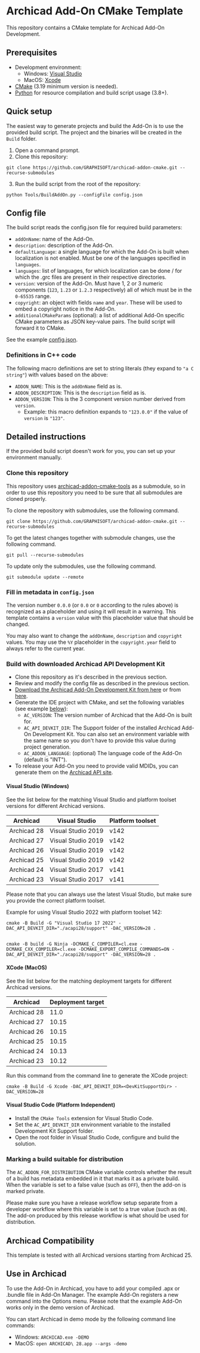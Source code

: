 # Archicad Add-On CMake Template

This repository contains a CMake template for Archicad Add-On Development.

## Prerequisites

- Development environment:
  - Windows: [Visual Studio](https://visualstudio.microsoft.com/downloads/)
  - MacOS: [Xcode](https://developer.apple.com/xcode/resources/)
- [CMake](https://cmake.org) (3.19 minimum version is needed).
- [Python](https://www.python.org) for resource compilation and build script usage (3.8+).

## Quick setup

The easiest way to generate projects and build the Add-On is to use the provided build script. The project and the binaries will be created in the `Build` folder.

1. Open a command prompt.
2. Clone this repository:
```
git clone https://github.com/GRAPHISOFT/archicad-addon-cmake.git --recurse-submodules
```
3. Run the build script from the root of the repository:
```
python Tools/BuildAddOn.py --configFile config.json
```

## Config file

The build script reads the config.json file for required build parameters:

- `addOnName`: name of the Add-On.
- `description`: description of the Add-On.
- `defaultLanguage`: a single language for which the Add-On is built when localization is not enabled. Must be one of the languages specified in `languages`.
- `languages`: list of languages, for which localization can be done / for which the .grc files are present in their respective directories.
- `version`: version of the Add-On. Must have 1, 2 or 3 numeric components (`123`, `1.23` or `1.2.3` respectively) all of which must be in the `0-65535` range.
- `copyright`: an object with fields `name` and `year`. These will be used to embed a copyright notice in the Add-On.
- `additionalCMakeParams` (optional): a list of additional Add-On specific CMake parameters as JSON key-value pairs. The build script will forward it to CMake.

See the example [config.json](https://github.com/GRAPHISOFT/archicad-addon-cmake/blob/master/config.json).

### Definitions in C++ code

The following macro definitions are set to string literals (they expand to `"a C string"`) with values based on the above:

- `ADDON_NAME`: This is the `addOnName` field as is.
- `ADDON_DESCRIPTION`: This is the `description` field as is.
- `ADDON_VERSION`: This is the 3 component version number derived from `version`.
  - Example: this macro definition expands to `"123.0.0"` if the value of `version` is `"123"`.

## Detailed instructions

If the provided build script doesn't work for you, you can set up your environment manually.

### Clone this repository

This repository uses [archicad-addon-cmake-tools](https://github.com/GRAPHISOFT/archicad-addon-cmake-tools) as a submodule, so in order to use this repository you need to be sure that all submodules are cloned properly.

To clone the repository with submodules, use the following command.
```
git clone https://github.com/GRAPHISOFT/archicad-addon-cmake.git --recurse-submodules
```

To get the latest changes together with submodule changes, use the following command.
```
git pull --recurse-submodules
```

To update only the submodules, use the following command.
```
git submodule update --remote
```

### Fill in metadata in `config.json`

The version number `0.0.0` (or `0.0` or `0` according to the rules above) is recognized as a placeholder and using it will result in a warning.
This template contains a `version` value with this placeholder value that should be changed.

You may also want to change the `addOnName`, `description` and `copyright` values.
You may use the `%Y` placeholder in the `copyright.year` field to always refer to the current year.

### Build with downloaded Archicad API Development Kit

- Clone this repository as it's described in the previous section.
- Review and modify the config file as described in the previous section.
- [Download the Archicad Add-On Development Kit from here](https://archicadapi.graphisoft.com/downloads/api-development-kit) or from [here](https://github.com/GRAPHISOFT/archicad-api-devkit/releases).
- Generate the IDE project with CMake, and set the following variables (see example [below](#visual-studio-windows)):
  - `AC_VERSION`: The version number of Archicad that the Add-On is built for.
  - `AC_API_DEVKIT_DIR`: The Support folder of the installed Archicad Add-On Development Kit. You can also set an environment variable with the same name so you don't have to provide this value during project generation.
  - `AC_ADDON_LANGUAGE`: (optional) The language code of the Add-On (default is "INT").
- To release your Add-On you need to provide valid MDIDs, you can generate them on the [Archicad API site](https://archicadapi.graphisoft.com/profile/add-ons).

#### Visual Studio (Windows)

See the list below for the matching Visual Studio and platform toolset versions for different Archicad versions.

| Archicad | Visual Studio | Platform toolset |
|---|---|---|
| Archicad 28 | Visual Studio 2019 | v142 |
| Archicad 27 | Visual Studio 2019 | v142 |
| Archicad 26 | Visual Studio 2019 | v142 |
| Archicad 25 | Visual Studio 2019 | v142 |
| Archicad 24 | Visual Studio 2017 | v141 |
| Archicad 23 | Visual Studio 2017 | v141 |

Please note that you can always use the latest Visual Studio, but make sure you provide the correct platform toolset.

Example for using Visual Studio 2022 with platform toolset 142:

```
cmake -B Build -G "Visual Studio 17 2022" -DAC_API_DEVKIT_DIR="./acapi28/support" -DAC_VERSION=28 .


cmake -B build -G Ninja -DCMAKE_C_COMPILER=cl.exe -DCMAKE_CXX_COMPILER=cl.exe -DCMAKE_EXPORT_COMPILE_COMMANDS=ON -DAC_API_DEVKIT_DIR="./acapi28/support" -DAC_VERSION=28 .

```

#### XCode (MacOS)

See the list below for the matching deployment targets for different Archicad versions.

| Archicad | Deployment target |
|---|---|
| Archicad 28 | 11.0 |
| Archicad 27 | 10.15 |
| Archicad 26 | 10.15 |
| Archicad 25 | 10.15 |
| Archicad 24 | 10.13 |
| Archicad 23 | 10.12 |

Run this command from the command line to generate the XCode project:

```
cmake -B Build -G Xcode -DAC_API_DEVKIT_DIR=<DevKitSupportDir> -DAC_VERSION=28
```

#### Visual Studio Code (Platform Independent)

- Install the `CMake Tools` extension for Visual Studio Code.
- Set the `AC_API_DEVKIT_DIR` environment variable to the installed Development Kit Support folder.
- Open the root folder in Visual Studio Code, configure and build the solution.

### Marking a build suitable for distribution

The `AC_ADDON_FOR_DISTRIBUTION` CMake variable controls whether the result of a build has metadata embedded in it that marks it as a private build.
When the variable is set to a false value (such as `OFF`), then the add-on is marked private.

Please make sure you have a release workflow setup separate from a developer workflow where this variable is set to a true value (such as `ON`).
The add-on produced by this release workflow is what should be used for distribution.

## Archicad Compatibility

This template is tested with all Archicad versions starting from Archicad 25.

## Use in Archicad

To use the Add-On in Archicad, you have to add your compiled .apx or .bundle file in Add-On Manager. The example Add-On registers a new command into the Options menu. Please note that the example Add-On works only in the demo version of Archicad.

You can start Archicad in demo mode by the following command line commands:
- Windows: `ARCHICAD.exe -DEMO`
- MacOS: `open ARCHICAD\ 28.app --args -demo`
